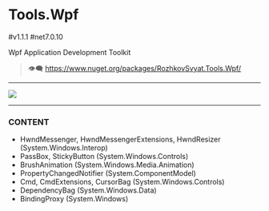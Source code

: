 # Tools.Wpf
#v1.1.1 #net7.0.10

Wpf Application Development Toolkit

> :eye_speech_bubble: https://www.nuget.org/packages/RozhkovSvyat.Tools.Wpf/

---

<img align="center" src="https://github.com/rozhkovsvyat/Tools.RecipeFactory/assets/71471748/ba1a969f-e54f-46d5-8f7f-70aa6434e063">

---

### CONTENT

* HwndMessenger, HwndMessengerExtensions, HwndResizer (System.Windows.Interop)
* PassBox, StickyButton (System.Windows.Controls)
* BrushAnimation (System.Windows.Media.Animation)
* PropertyChangedNotifier (System.ComponentModel)
* Cmd, CmdExtensions, CursorBag (System.Windows.Controls)
* DependencyBag (System.Windows.Data)
* BindingProxy (System.Windows)

